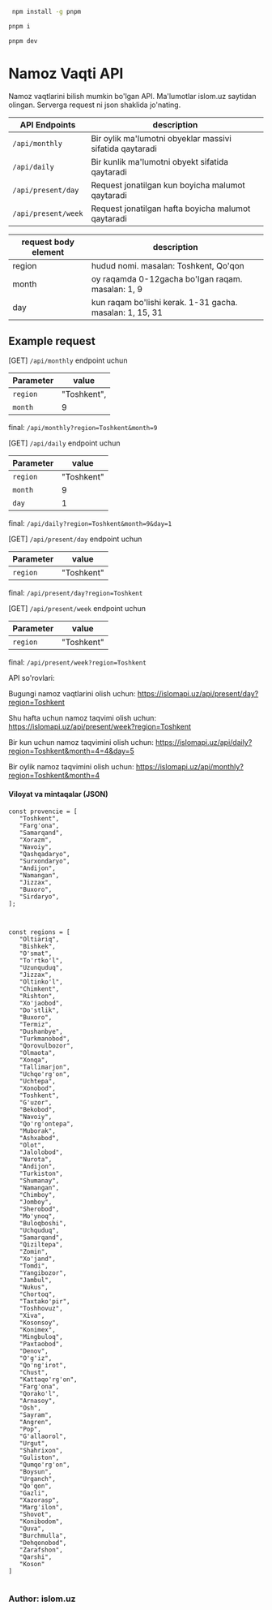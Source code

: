 ```bash
 npm install -g pnpm
```

```bash
pnpm i
```

```bash
pnpm dev
```

# Namoz Vaqti API

Namoz vaqtlarini bilish mumkin bo'lgan API. Ma'lumotlar islom.uz saytidan olingan.
Serverga request ni json shaklida jo'nating.

| API Endpoints       | description                                              |
| ------------------- | -------------------------------------------------------- |
| `/api/monthly`      | Bir oylik ma'lumotni obyeklar massivi sifatida qaytaradi |
| `/api/daily`        | Bir kunlik ma'lumotni obyekt sifatida qaytaradi          |
| `/api/present/day`  | Request jonatilgan kun boyicha malumot qaytaradi         |
| `/api/present/week` | Request jonatilgan hafta boyicha malumot qaytaradi       |

| request body element | description                                              |
| -------------------- | -------------------------------------------------------- |
| region               | hudud nomi. masalan: Toshkent, Qo'qon                    |
| month                | oy raqamda 0-12gacha bo'lgan raqam. masalan: 1, 9        |
| day                  | kun raqam bo'lishi kerak. 1-31 gacha. masalan: 1, 15, 31 |

## Example request

[GET] `/api/monthly` endpoint uchun

| Parameter | value       |
| --------- | ----------- |
| `region`  | "Toshkent", |
| `month`   | 9           |

final: `/api/monthly?region=Toshkent&month=9`

[GET] `/api/daily` endpoint uchun

| Parameter | value      |
| --------- | ---------- |
| `region`  | "Toshkent" |
| `month`   | 9          |
| `day`     | 1          |

final: `/api/daily?region=Toshkent&month=9&day=1`

[GET] `/api/present/day` endpoint uchun

| Parameter | value      |
| --------- | ---------- |
| `region`  | "Toshkent" |

final: `/api/present/day?region=Toshkent`

[GET] `/api/present/week` endpoint uchun

| Parameter | value      |
| --------- | ---------- |
| `region`  | "Toshkent" |

final: `/api/present/week?region=Toshkent`

API so'rovlari:

Bugungi namoz vaqtlarini olish uchun: https://islomapi.uz/api/present/day?region=Toshkent

Shu hafta uchun namoz taqvimi olish uchun: https://islomapi.uz/api/present/week?region=Toshkent

Bir kun uchun namoz taqvimini olish uchun: https://islomapi.uz/api/daily?region=Toshkent&month=4=4&day=5

Bir oylik namoz taqvimini olish uchun: https://islomapi.uz/api/monthly?region=Toshkent&month=4

#### Viloyat va mintaqalar (JSON)

```
const provencie = [
   "Toshkent",
   "Farg'ona",
   "Samarqand",
   "Xorazm",
   "Navoiy",
   "Qashqadaryo",
   "Surxondaryo",
   "Andijon",
   "Namangan",
   "Jizzax",
   "Buxoro",
   "Sirdaryo",
];



const regions = [
   "Оltiariq",
   "Bishkek",
   "O'smat",
   "To'rtko'l",
   "Uzunquduq",
   "Jizzax",
   "Оltinko'l",
   "Chimkent",
   "Rishtоn",
   "Xo'jaоbоd",
   "Do'stlik",
   "Buxoro",
   "Termiz",
   "Dushanbye",
   "Turkmanоbоd",
   "Qоrоvulbоzоr",
   "Оlmaоta",
   "Xоnqa",
   "Tallimarjоn",
   "Uchqo'rg'оn",
   "Uchtepa",
   "Xоnоbоd",
   "Toshkent",
   "G'uzоr",
   "Bekоbоd",
   "Navoiy",
   "Qo'rg'оntepa",
   "Mubоrak",
   "Ashxabоd",
   "Оlоt",
   "Jalоlоbоd",
   "Nurоta",
   "Andijon",
   "Turkistоn",
   "Shumanay",
   "Namangan",
   "Chimbоy",
   "Jоmbоy",
   "Sherоbоd",
   "Mo'ynоq",
   "Bulоqbоshi",
   "Uchquduq",
   "Samarqand",
   "Qiziltepa",
   "Zоmin",
   "Xo'jand",
   "Tоmdi",
   "Yangibоzоr",
   "Jambul",
   "Nukus",
   "Chоrtоq",
   "Taxtako'pir",
   "Tоshhоvuz",
   "Xiva",
   "Kоsоnsоy",
   "Kоnimex",
   "Mingbulоq",
   "Paxtaоbоd",
   "Denоv",
   "O'g'iz",
   "Qo'ng'irоt",
   "Chust",
   "Kattaqo'rg'оn",
   "Farg'оna",
   "Qоrako'l",
   "Arnasоy",
   "Osh",
   "Sayram",
   "Angren",
   "Pоp",
   "G'allaоrоl",
   "Urgut",
   "Shahrixоn",
   "Guliston",
   "Qumqo'rg'оn",
   "Bоysun",
   "Urganch",
   "Qo'qon",
   "Gazli",
   "Xazоrasp",
   "Marg'ilon",
   "Shоvоt",
   "Kоnibоdоm",
   "Quva",
   "Burchmulla",
   "Dehqоnоbоd",
   "Zarafshоn",
   "Qarshi",
   "Kоsоn"
]


```

### Author: islom.uz
